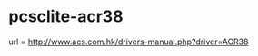pcsclite-acr38
========================================

url = http://www.acs.com.hk/drivers-manual.php?driver=ACR38
